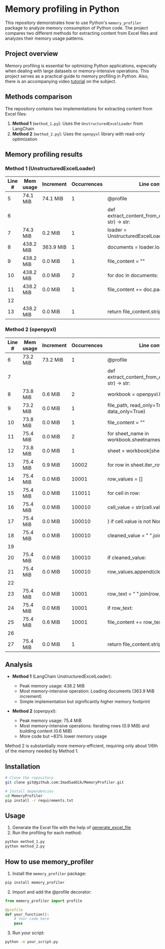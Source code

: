 # Memory profiling in Python

This repository demonstrates how to use Python's `memory_profiler` package to analyze memory consumption of Python code. The project compares two different methods for extracting content from Excel files and analyzes their memory usage patterns.

## Project overview

Memory profiling is essential for optimizing Python applications, especially when dealing with large datasets or memory-intensive operations. This project serves as a practical guide to memory profiling in Python. Also, there is an accompanying video [tutorial](yet_to_be_added) on the subject.

## Methods comparison

The repository contains two implementations for extracting content from Excel files:

1. **Method 1** (`method_1.py`): Uses the `UnstructuredExcelLoader` from LangChain
2. **Method 2** (`method_2.py`): Uses the `openpyxl` library with read-only optimization

## Memory profiling results

### Method 1 (UnstructuredExcelLoader)

| Line # | Mem usage | Increment | Occurrences | Line contents |
|--------|-----------|-----------|------------|---------------|
| 5      | 74.1 MiB  | 74.1 MiB  | 1          | @profile |
| 6      |           |           |            | def extract_content_from_excel_file(file_path: str) -> str: |
| 7      | 74.3 MiB  | 0.2 MiB   | 1          | loader = UnstructuredExcelLoader(file_path) |
| 8      | 438.2 MiB | 363.9 MiB | 1          | documents = loader.load() |
| 9      | 438.2 MiB | 0.0 MiB   | 1          | file_content = "" |
| 10     | 438.2 MiB | 0.0 MiB   | 2          | for doc in documents: |
| 11     | 438.2 MiB | 0.0 MiB   | 1          | file_content += doc.page_content + "\n" |
| 12     |           |           |            | |
| 13     | 438.2 MiB | 0.0 MiB   | 1          | return file_content.strip() |

### Method 2 (openpyxl)

| Line # | Mem usage | Increment | Occurrences | Line contents |
|--------|-----------|-----------|------------|---------------|
| 6      | 73.2 MiB  | 73.2 MiB  | 1          | @profile |
| 7      |           |           |            | def extract_content_from_excel_file(file_path: str) -> str: |
| 8      | 73.8 MiB  | 0.6 MiB   | 2          | workbook = openpyxl.load_workbook( |
| 9      | 73.2 MiB  | 0.0 MiB   | 1          | file_path, read_only=True, data_only=True) |
| 10     | 73.8 MiB  | 0.0 MiB   | 1          | file_content = "" |
| 11     | 75.4 MiB  | 0.0 MiB   | 2          | for sheet_name in workbook.sheetnames: |
| 12     | 73.8 MiB  | 0.0 MiB   | 1          | sheet = workbook[sheet_name] |
| 13     | 75.4 MiB  | 0.9 MiB   | 10002      | for row in sheet.iter_rows(): |
| 14     | 75.4 MiB  | 0.0 MiB   | 10001      | row_values = [] |
| 15     | 75.4 MiB  | 0.0 MiB   | 110011     | for cell in row: |
| 16     | 75.4 MiB  | 0.0 MiB   | 100010     | cell_value = str(cell.value).strip( |
| 17     | 75.4 MiB  | 0.0 MiB   | 100010     | ) if cell.value is not None else '' |
| 18     | 75.4 MiB  | 0.0 MiB   | 100010     | cleaned_value = " ".join(cell_value.split()) |
| 19     |           |           |            | |
| 20     | 75.4 MiB  | 0.0 MiB   | 100010     | if cleaned_value: |
| 21     | 75.4 MiB  | 0.0 MiB   | 100010     | row_values.append(cleaned_value) |
| 22     |           |           |            | |
| 23     | 75.4 MiB  | 0.0 MiB   | 10001      | row_text = " ".join(row_values) |
| 24     | 75.4 MiB  | 0.0 MiB   | 10001      | if row_text: |
| 25     | 75.4 MiB  | 0.6 MiB   | 10001      | file_content += row_text + "\n" |
| 26     |           |           |            | |
| 27     | 75.4 MiB  | 0.0 MiB   | 1          | return file_content.strip() |

## Analysis

- **Method 1** (LangChain UnstructuredExcelLoader):
  - Peak memory usage: 438.2 MiB
  - Most memory-intensive operation: Loading documents (363.9 MiB increment)
  - Simple implementation but significantly higher memory footprint

- **Method 2** (openpyxl):
  - Peak memory usage: 75.4 MiB
  - Most memory-intensive operations: Iterating rows (0.9 MiB) and building content (0.6 MiB)
  - More code but ~83% lower memory usage

Method 2 is substantially more memory-efficient, requiring only about 1/6th of the memory needed by Method 1.

## Installation

```bash
# Clone the repository
git clone git@github.com:ImadSaddik/MemoryProfiler.git

# Install dependencies
cd MemoryProfiler
pip install -r requirements.txt
```

## Usage

1. Generate the Excel file with the help of [generate_excel_file](generate_excel_file.ipynb)
2. Run the profiling for each method:

```bash
python method_1.py
python method_2.py
```

## How to use memory_profiler

1. Install the `memory_profiler` package:

```bash
pip install memory_profiler
```

2. Import and add the @profile decorator:

```python
from memory_profiler import profile

@profile
def your_function():
    # Your code here
    pass
```

3. Run your script:

```bash
python -m your_script.py
```
